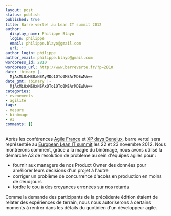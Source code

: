 ```yaml
---
layout: post
status: publish
published: true
title: Barre verte! au Lean IT summit 2012
author:
  display_name: Philippe Blayo
  login: philippe
  email: philippe.blayo@gmail.com
  url: ''
author_login: philippe
author_email: philippe.blayo@gmail.com
wordpress_id: 2810
wordpress_url: http://www.barreverte.fr/?p=2810
date: !binary |-
  MjAxMi0xMS0xNSAyMDo1OTo0MSArMDEwMA==
date_gmt: !binary |-
  MjAxMi0xMS0xNSAxOTo1OTo0MSArMDEwMA==
categories:
- evenements
- agilité
tags:
- mesure
- binômage
- A3
comments: []
---
```

<p>Après les conférences <a href="http://www.barreverte.fr/conference-agile-france-2011">Agile France</a> et <a href="http://www.barreverte.fr/retour-sur-xpdays-benelux">XP days Benelux</a>, barre verte! sera représentée au <a href="http://www.lean-it-summit.com/">European Lean IT summit</a> les 22 et 23 novembre 2012. Nous montrerons comment, grâce à la magie du binômage, nous avons utilisé la démarche A3 de résolution de problème au sein d'équipes agiles pour :</p>
<ul>
<li>fournir aux managers de nos Product Owner des données pour améliorer leurs décisions d'un projet à l'autre</li>
<li>corriger un problème de concurrence d'accès en production en moins de deux jours</li>
<li>tordre le cou à des croyances erronées sur nos retards</li>
</ul>
<p>Comme la demande des participants de la précédente édition étaient de relater des expériences de terrain, nous nous autoriserons à certains moments à rentrer dans les détails du quotidien d'un développeur agile.</p>
